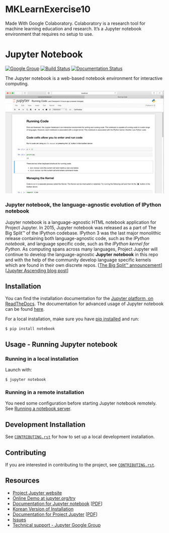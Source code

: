 # MKLearnExercise10
 Made With Google Colaboratory. Colaboratory is a research tool for machine learning education and research. It’s a Jupyter notebook environment that requires no setup to use.

# Jupyter Notebook

[![Google Group](https://img.shields.io/badge/-Google%20Group-lightgrey.svg)](https://groups.google.com/forum/#!forum/jupyter)
[![Build Status](https://travis-ci.org/jupyter/notebook.svg?branch=master)](https://travis-ci.org/jupyter/notebook)
[![Documentation Status](https://readthedocs.org/projects/jupyter-notebook/badge/?version=latest)](https://jupyter-notebook.readthedocs.io/en/latest/?badge=latest)
                


The Jupyter notebook is a web-based notebook environment for interactive
computing.

![Jupyter notebook example](docs/resources/running_code_med.png "Jupyter notebook example")

### Jupyter notebook, the language-agnostic evolution of IPython notebook
Jupyter notebook is a language-agnostic HTML notebook application for
Project Jupyter. In 2015, Jupyter notebook was released as a part of
The Big Split™ of the IPython codebase. IPython 3 was the last major monolithic
release containing both language-agnostic code, such as the *IPython notebook*,
and language specific code, such as the *IPython kernel for Python*. As
computing spans across many languages, Project Jupyter will continue to develop the
language-agnostic **Jupyter notebook** in this repo and with the help of the
community develop language specific kernels which are found in their own
discrete repos.
[[The Big Split™ announcement](https://blog.jupyter.org/the-big-split-9d7b88a031a7)]
[[Jupyter Ascending blog post](https://blog.jupyter.org/jupyter-ascending-1bf5b362d97e)]

## Installation
You can find the installation documentation for the
[Jupyter platform, on ReadTheDocs](https://jupyter.readthedocs.io/en/latest/install.html).
The documentation for advanced usage of Jupyter notebook can be found
[here](https://jupyter-notebook.readthedocs.io/en/latest/).

For a local installation, make sure you have
[pip installed](https://pip.readthedocs.io/en/stable/installing/) and run:

    $ pip install notebook

## Usage - Running Jupyter notebook

### Running in a local installation

Launch with:

    $ jupyter notebook

### Running in a remote installation

You need some configuration before starting Jupyter notebook remotely. See [Running a notebook server](https://jupyter-notebook.readthedocs.io/en/stable/public_server.html).

## Development Installation

See [`CONTRIBUTING.rst`](CONTRIBUTING.rst) for how to set up a local development installation.

## Contributing

If you are interested in contributing to the project, see [`CONTRIBUTING.rst`](CONTRIBUTING.rst).

## Resources
- [Project Jupyter website](https://jupyter.org)
- [Online Demo at jupyter.org/try](https://jupyter.org/try)
- [Documentation for Jupyter notebook](https://jupyter-notebook.readthedocs.io/en/latest/) [[PDF](https://media.readthedocs.org/pdf/jupyter-notebook/latest/jupyter-notebook.pdf)]
- [Korean Version of Installation](https://github.com/ChungJooHo/Jupyter_Kor_doc/)
- [Documentation for Project Jupyter](https://jupyter.readthedocs.io/en/latest/index.html) [[PDF](https://media.readthedocs.org/pdf/jupyter/latest/jupyter.pdf)]
- [Issues](https://github.com/jupyter/notebook/issues)
- [Technical support - Jupyter Google Group](https://groups.google.com/forum/#!forum/jupyter)